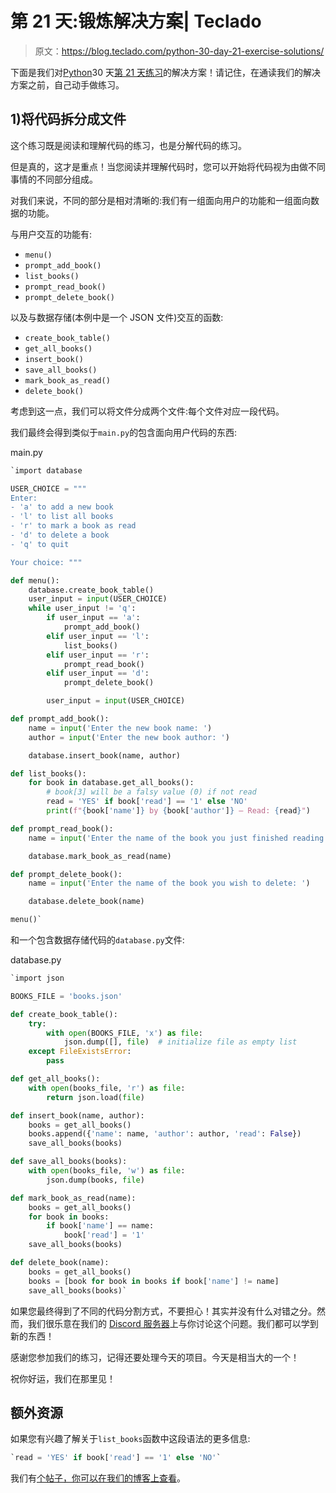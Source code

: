 # 第 21 天:锻炼解决方案| Teclado

> 原文：<https://blog.teclado.com/python-30-day-21-exercise-solutions/>

下面是我们对[Python](https://blog.teclado.com/30-days-of-python)30 天[第 21 天练习](/30-days-of-python/python-30-day-21-multiple-files)的解决方案！请记住，在通读我们的解决方案之前，自己动手做练习。

## 1)将代码拆分成文件

这个练习既是阅读和理解代码的练习，也是分解代码的练习。

但是真的，这才是重点！当您阅读并理解代码时，您可以开始将代码视为由做不同事情的不同部分组成。

对我们来说，不同的部分是相对清晰的:我们有一组面向用户的功能和一组面向数据的功能。

与用户交互的功能有:

*   `menu()`
*   `prompt_add_book()`
*   `list_books()`
*   `prompt_read_book()`
*   `prompt_delete_book()`

以及与数据存储(本例中是一个 JSON 文件)交互的函数:

*   `create_book_table()`
*   `get_all_books()`
*   `insert_book()`
*   `save_all_books()`
*   `mark_book_as_read()`
*   `delete_book()`

考虑到这一点，我们可以将文件分成两个文件:每个文件对应一段代码。

我们最终会得到类似于`main.py`的包含面向用户代码的东西:

main.py

```py
`import database

USER_CHOICE = """
Enter:
- 'a' to add a new book
- 'l' to list all books
- 'r' to mark a book as read
- 'd' to delete a book
- 'q' to quit

Your choice: """

def menu():
    database.create_book_table()
    user_input = input(USER_CHOICE)
    while user_input != 'q':
        if user_input == 'a':
            prompt_add_book()
        elif user_input == 'l':
            list_books()
        elif user_input == 'r':
            prompt_read_book()
        elif user_input == 'd':
            prompt_delete_book()

        user_input = input(USER_CHOICE)

def prompt_add_book():
    name = input('Enter the new book name: ')
    author = input('Enter the new book author: ')

    database.insert_book(name, author)

def list_books():
    for book in database.get_all_books():
        # book[3] will be a falsy value (0) if not read
        read = 'YES' if book['read'] == '1' else 'NO'
        print(f"{book['name']} by {book['author']} — Read: {read}")

def prompt_read_book():
    name = input('Enter the name of the book you just finished reading: ')

    database.mark_book_as_read(name)

def prompt_delete_book():
    name = input('Enter the name of the book you wish to delete: ')

    database.delete_book(name)

menu()` 
```

和一个包含数据存储代码的`database.py`文件:

database.py

```py
`import json

BOOKS_FILE = 'books.json'

def create_book_table():
    try:
        with open(BOOKS_FILE, 'x') as file:
            json.dump([], file)  # initialize file as empty list
    except FileExistsError:
        pass

def get_all_books():
    with open(books_file, 'r') as file:
        return json.load(file)

def insert_book(name, author):
    books = get_all_books()
    books.append({'name': name, 'author': author, 'read': False})
    save_all_books(books)

def save_all_books(books):
    with open(books_file, 'w') as file:
        json.dump(books, file)

def mark_book_as_read(name):
    books = get_all_books()
    for book in books:
        if book['name'] == name:
            book['read'] = '1'
    save_all_books(books)

def delete_book(name):
    books = get_all_books()
    books = [book for book in books if book['name'] != name]
    save_all_books(books)` 
```

如果您最终得到了不同的代码分割方式，不要担心！其实并没有什么对错之分。然而，我们很乐意在我们的 [Discord 服务器](https://discord.gg/BBWwyMq)上与你讨论这个问题。我们都可以学到新的东西！

感谢您参加我们的练习，记得还要处理今天的项目。今天是相当大的一个！

祝你好运，我们在那里见！

## 额外资源

如果您有兴趣了解关于`list_books`函数中这段语法的更多信息:

```py
`read = 'YES' if book['read'] == '1' else 'NO'` 
```

我们有[个帖子，你可以在我们的博客上查看](https://blog.teclado.com/python-pythons-ternary-operator/)。